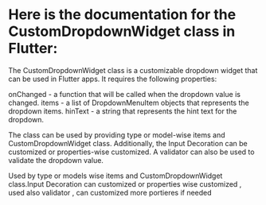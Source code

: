 # Here is the documentation for the CustomDropdownWidget class in Flutter:

The CustomDropdownWidget class is a customizable dropdown widget that can be used in Flutter apps.
It requires the following properties:

onChanged - a function that will be called when the dropdown value is changed.
items - a list of DropdownMenuItem objects that represents the dropdown items.
hinText - a string that represents the hint text for the dropdown.

The class can be used by providing type or model-wise items and CustomDropdownWidget class.
Additionally, the Input Decoration can be customized or properties-wise customized. A validator can
also be used to validate the dropdown value.

Used by type or models wise items and CustomDropdownWidget class.Input Decoration can customized or
properties wise customized , used also validator , can customized more portieres if needed